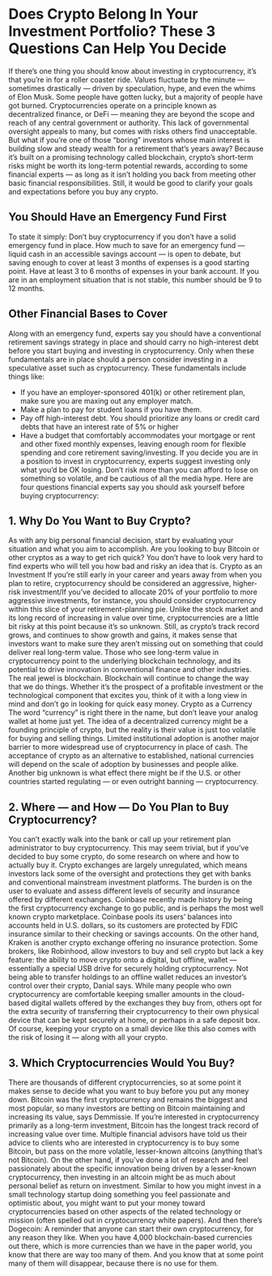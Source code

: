 # Does Crypto Belong In Your Investment Portfolio? These 3 Questions Can Help You Decide
If there’s one thing you should know about investing in cryptocurrency, it’s that you’re in for a roller coaster ride. Values fluctuate by the minute — sometimes drastically — driven by speculation, hype, and even the whims of Elon Musk. 
Some people have gotten lucky, but a majority of people have got burned.
Cryptocurrencies operate on a principle known as decentralized finance, or DeFi — meaning they are beyond the scope and reach of any central government or authority. This lack of governmental oversight appeals to many, but comes with risks others find unacceptable.
But what if you’re one of those “boring” investors whose main interest is building slow and steady wealth for a retirement that’s years away? Because it’s built on a promising technology called blockchain, crypto’s short-term risks might be worth its long-term potential rewards, according to some financial experts — as long as it isn’t holding you back from meeting other basic financial responsibilities.
Still, it would be good to clarify your goals and expectations before you buy any crypto. 
## You Should Have an Emergency Fund First
To state it simply: Don’t buy cryptocurrency if you don’t have a solid emergency fund in place. 
How much to save for an emergency fund — liquid cash in an accessible savings account — is open to debate, but saving enough to cover at least 3 months of expenses is a good starting point. Have at least 3 to 6 months of expenses in your bank account. If you are in an employment situation that is not stable, this number should be 9 to 12 months.
## Other Financial Bases to Cover
Along with an emergency fund, experts say you should have a conventional retirement savings strategy in place and should carry no high-interest debt before you start buying and investing in cryptocurrency. Only when these fundamentals are in place should a person consider investing in a speculative asset such as cryptocurrency.
These fundamentals include things like:
*  If you have an employer-sponsored 401(k) or other retirement plan, make sure you are maxing out any employer match.
* Make a plan to pay for student loans if you have them. 
* Pay off high-interest debt. You should prioritize any loans or credit card debts that have an interest rate of 5% or higher
* Have a budget that comfortably accommodates your mortgage or rent and other fixed monthly expenses, leaving enough room for flexible spending and core retirement saving/investing.
If you decide you are in a position to invest in cryptocurrency, experts suggest investing only what you’d be OK losing. Don’t risk more than you can afford to lose on something so volatile, and be cautious of all the media hype.
Here are four questions financial experts say you should ask yourself before buying cryptocurrency:
## 1. Why Do You Want to Buy Crypto?
As with any big personal financial decision, start by evaluating your situation and what you aim to accomplish. Are you looking to buy Bitcoin or other cryptos as a way to get rich quick? You don’t have to look very hard to find experts who will tell you how bad and risky an idea that is. 
Crypto as an Investment
If you’re still early in your career and years away from when you plan to retire, cryptocurrency should be considered an aggressive, higher-risk investment/If you’ve decided to allocate 20% of your portfolio to more aggressive investments, for instance, you should consider cryptocurrency within this slice of your retirement-planning pie. 
Unlike the stock market and its long record of increasing in value over time, cryptocurrencies are a little bit risky at this point because it’s so unknown. Still, as crypto’s track record grows, and continues to show growth and gains, it makes sense that investors want to make sure they aren’t missing out on something that could deliver real long-term value.
Those who see long-term value in cryptocurrency point to the underlying blockchain technology, and its potential to drive innovation in conventional finance and other industries. The real jewel is blockchain. Blockchain will continue to change the way that we do things.
Whether it’s the prospect of a profitable investment or the technological component that excites you, think of it with a long view in mind and don’t go in looking for quick easy money. 
Crypto as a Currency
The word “currency” is right there in the name, but don’t leave your analog wallet at home just yet. 
The idea of a decentralized currency might be a founding principle of crypto, but the reality is their value is just too volatile for buying and selling things. Limited institutional adoption is another major barrier to more widespread use of cryptocurrency in place of cash. 
The acceptance of crypto as an alternative to established, national currencies will depend on the scale of adoption by businesses and people alike. Another big unknown is what effect there might be if the U.S. or other countries started regulating — or even outright banning — cryptocurrency.
## 2. Where — and How — Do You Plan to Buy Cryptocurrency?
You can’t exactly walk into the bank or call up your retirement plan administrator to buy cryptocurrency. This may seem trivial, but if you’ve decided to buy some crypto, do some research on where and how to actually buy it. 
Crypto exchanges are largely unregulated, which means investors lack some of the oversight and protections they get with banks and conventional mainstream investment platforms. The burden is on the user to evaluate and assess different levels of security and insurance offered by different exchanges.
Coinbase recently made history by being the first cryptocurrency exchange to go public, and is perhaps the most well known crypto marketplace. Coinbase pools its users’ balances into accounts held in U.S. dollars, so its customers are protected by FDIC insurance similar to their checking or savings accounts. On the other hand, Kraken is another crypto exchange offering no insurance protection. 
Some brokers, like Robinhood, allow investors to buy and sell crypto but lack a key feature: the ability to move crypto onto a digital, but offline, wallet — essentially a special USB drive for securely holding cryptocurrency. Not being able to transfer holdings to an offline wallet reduces an investor’s control over their crypto, Danial says. 
While many people who own cryptocurrency are comfortable keeping smaller amounts in the cloud-based digital wallets offered by the exchanges they buy from, others opt for the extra security of transferring their cryptocurrency to their own physical device that can be kept securely at home, or perhaps in a safe deposit box. Of course, keeping your crypto on a small device like this also comes with the risk of losing it — along with all your crypto.
## 3. Which Cryptocurrencies Would You Buy?
There are thousands of different cryptocurrencies, so at some point it makes sense to decide what you want to buy before you put any money down. Bitcoin was the first cryptocurrency and remains the biggest and most popular, so many investors are betting on Bitcoin maintaining and increasing its value, says Demmissie. 
If you’re interested in cryptocurrency primarily as a long-term investment, Bitcoin has the longest track record of increasing value over time. Multiple financial advisors have told us their advice to clients who are interested in cryptocurrency is to buy some Bitcoin, but pass on the more volatile, lesser-known altcoins (anything that’s not Bitcoin).
On the other hand, if you’ve done a lot of research and feel passionately about the specific innovation being driven by a lesser-known cryptocurrency, then investing in an altcoin might be as much about personal belief as return on investment. 
Similar to how you might invest in a small technology startup doing something you feel passionate and optimistic about, you might want to put your money toward cryptocurrencies based on other aspects of the related technology or mission (often spelled out in cryptocurrency white papers). 
And then there’s Dogecoin: A reminder that anyone can start their own cryptocurrency, for any reason they like.
When you have 4,000 blockchain-based currencies out there, which is more currencies than we have in the paper world, you know that there are way too many of them. And you know that at some point many of them will disappear, because there is no use for them.


